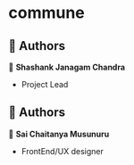 # commune
## 👥 Authors <a name="authors"></a>
👤 **Shashank Janagam Chandra**
- Project Lead

## 👥 Authors <a name="authors"></a>
👤 **Sai Chaitanya Musunuru**
- FrontEnd/UX designer
